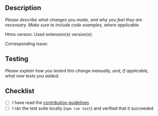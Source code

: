 ## Description
*Please describe what changes you made, and why you feel they are necessary. Make sure to include
code examples, where applicable.*

Htmx version:
Used extension(s) version(s):

Corresponding issue:

## Testing
*Please explain how you tested this change manually, and, if applicable, what new tests you added.*

## Checklist

* [ ] I have read the [contribution guidelines](/CONTRIBUTING.md)
* [ ] I ran the test suite locally (`npm run test`) and verified that it succeeded
